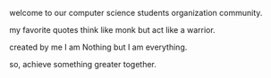 welcome to our computer science students organization community.

my favorite quotes
think like monk but act like a warrior.

created by me 
I am Nothing but I am everything.

so, achieve something greater together.
